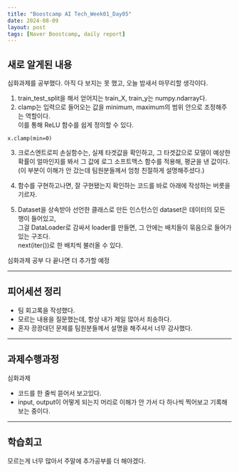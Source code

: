 ```yaml
---
title: "Boostcamp AI Tech_Week01_Day05"
date: 2024-08-09
layout: post
tags: [Naver Boostcamp, daily report]
---
```


## 새로 알게된 내용

심화과제를 공부했다. 아직 다 보지는 못 했고, 오늘 밤새서 마무리할 생각이다.  

1) train_test_split을 해서 얻어지는 train_X, train_y는 numpy.ndarray다.  
2) clamp는 입력으로 들어오는 값을 minimum, maximum의 범위 안으로 조정해주는 역할이다.  
이를 통해 ReLU 함수를 쉽게 정의할 수 있다.  
```
x.clamp(min=0)
```

3) 크로스엔트로피 손실함수는, 실제 타겟값을 확인하고, 그 타겟값으로 모델이 예상한 확률이 얼마인지를 봐서 그 값에 로그 소프트맥스 함수를 적용해, 평균을 낸 값이다. (이 부분이 이해가 안 갔는데 팀원분들께서 엄청 친절하게 설명해주셨다.)  

4) 함수를 구현하고나면, 잘 구현됐는지 확인하는 코드를 바로 아래에 작성하는 버릇을 기르자.  

5) Dataset을 상속받아 선언한 클래스로 만든 인스턴스인 dataset은 데이터의 모든 행이 들어있고,   
그걸 DataLoader로 감싸서 loader를 만들면, 그 안에는 배치들이 묶음으로 들어가있는 구조다.  
next(iter())로 한 배치씩 불러올 수 있다.  

심화과제 공부 다 끝나면 더 추가할 예정

***

## 피어세션 정리  
- 팀 회고록을 작성했다.  
- 모르는 내용을 질문했는데, 항상 내가 제일 많아서 죄송하다.  
- 혼자 끙끙대던 문제를 팀원분들께서 설명을 해주셔서 너무 감사했다.  

***

## 과제수행과정  
심화과제  
- 코드를 한 줄씩 뜯어서 보고있다.  
- input, output이 어떻게 되는지 머리로 이해가 안 가서 다 하나씩 찍어보고 기록해보는 중이다.  

***

## 학습회고  
모르는게 너무 많아서 주말에 추가공부를 더 해야겠다. 
<br><br>
